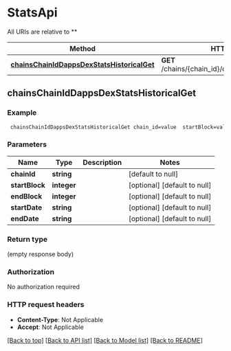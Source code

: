 # StatsApi

All URIs are relative to **

Method | HTTP request | Description
------------- | ------------- | -------------
[**chainsChainIdDappsDexStatsHistoricalGet**](StatsApi.md#chainsChainIdDappsDexStatsHistoricalGet) | **GET** /chains/{chain_id}/dapps/dex/stats/historical | 



## chainsChainIdDappsDexStatsHistoricalGet



### Example

```bash
 chainsChainIdDappsDexStatsHistoricalGet chain_id=value  startBlock=value  endBlock=value  startDate=value  endDate=value
```

### Parameters


Name | Type | Description  | Notes
------------- | ------------- | ------------- | -------------
 **chainId** | **string** |  | [default to null]
 **startBlock** | **integer** |  | [optional] [default to null]
 **endBlock** | **integer** |  | [optional] [default to null]
 **startDate** | **string** |  | [optional] [default to null]
 **endDate** | **string** |  | [optional] [default to null]

### Return type

(empty response body)

### Authorization

No authorization required

### HTTP request headers

- **Content-Type**: Not Applicable
- **Accept**: Not Applicable

[[Back to top]](#) [[Back to API list]](../README.md#documentation-for-api-endpoints) [[Back to Model list]](../README.md#documentation-for-models) [[Back to README]](../README.md)

